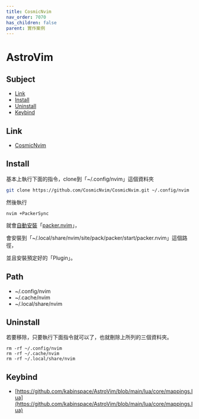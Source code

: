 ```yaml
---
title: CosmicNvim
nav_order: 7070
has_children: false
parent: 實作案例
---
```



# AstroVim


## Subject

* [Link](#link)
* [Install](#install)
* [Uninstall](#uninstall)
* [Keybind](#keybind)

## Link

* [CosmicNvim](https://github.com/CosmicNvim/CosmicNvim)

## Install

基本上執行下面的指令，clone到「~/.config/nvim」這個資料夾

``` sh
git clone https://github.com/CosmicNvim/CosmicNvim.git ~/.config/nvim
```

然後執行

```
nvim +PackerSync
```

就會[自動安裝](https://github.com/CosmicNvim/CosmicNvim/blob/main/lua/cosmic/packer.lua#L8)「[packer.nvim](https://github.com/wbthomason/packer.nvim)」，

會安裝到「~/.local/share/nvim/site/pack/packer/start/packer.nvim」這個路徑，

並且安裝預定好的「Plugin」。


## Path

* ~/.config/nvim
* ~/.cache/nvim
* ~/.local/share/nvim


## Uninstall

若要移除，只要執行下面指令就可以了，也就刪除上所列的三個資料夾。

```
rm -rf ~/.config/nvim
rm -rf ~/.cache/nvim
rm -rf ~/.local/share/nvim
```


## Keybind

* [https://github.com/kabinspace/AstroVim/blob/main/lua/core/mappings.lua](https://github.com/kabinspace/AstroVim/blob/main/lua/core/mappings.lua)

